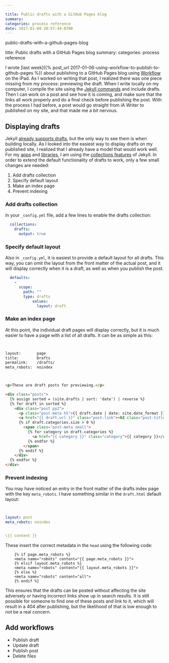```yaml
---

title: Public drafts with a GitHub Pages blog
summary: 
categories: process reference
date: 2017-01-09 20:57:44-0700
---
```

public-drafts-with-a-github-pages-blog



title: Public drafts with a GitHub Pages blog
summary: 
categories: process reference



I wrote [last week]({% post_url 2017-01-06-using-workflow-to-publish-to-github-pages %}) about publishing to a GitHub Pages blog using [Workflow](https://workflow.is) on the iPad. As I worked on writing that post, I realized there was one piece missing from my process: previewing the draft. When I write locally on my computer, I compile the site using the [Jekyll commands](https://jekyllrb.com/docs/usage/) and include drafts. Then I can work on a post and see how it is coming, and make sure that the links all work properly and do a final check before publishing the post. With the process I had before, a post would go straight from iA Writer to published on my site, and that made me a bit nervous.

## Displaying drafts
Jekyll [already supports drafts](https://jekyllrb.com/docs/drafts/), but the only way to see them is when building locally. As I looked into the easiest way to display drafts on my published site, I realized that I already have a model that would work well. For my [apps](/apps) and [libraries](/libraries), I am using the [collections features](https://jekyllrb.com/docs/collections/) of Jekyll. In order to extend the default functionality of drafts to work, only a few small changes are needed:

1. Add drafts collection
2. Specify default layout
3. Make an index page
4. Prevent indexing

### Add drafts collection
In your `_config.yml` file, add a few lines to enable the drafts collection:

```YAML
  collections:
    drafts:
      output: true
```

### Specify default layout
Also in `_config.yml`, it is easiest to provide a default layout for all drafts. This way, you can omit the layout from the front matter of the actual post, and it will display correctly when it is a draft, as well as when you publish the post.

```YAML
  defaults:
    -
      scope:
        path: ""
        type: drafts
			values:
			  layout: draft
```

### Make an index page
At this point, the individual draft pages will display correctly, but it is much easier to have a page with a list of all drafts. It can be as simple as this:

```HTML


layout:       page
title:        Drafts
permalink:    /drafts/
meta_robots:  noindex



<p>These are draft posts for previewing.</p>

<div class="posts">
  {% assign sorted = (site.drafts | sort: 'date') | reverse %}
  {% for draft in sorted %}
    <div class="post py2">
      <p class="post-meta h5">{{ draft.date | date: site.date_format }}</p>
      <a href="{{ draft.url }}" class="post-link"><h3 class="post-title">{{ draft.title }}</h3></a>
      {% if draft.categories.size > 0 %}
        <span class="post-meta small">
          {% for category in draft.categories %}
            <a href="{{ category }}" class="category">{{ category }}</a>
          {% endfor %}
        </span>
      {% endif %}
    </div>
  {% endfor %}
</div>
```

### Prevent indexing
You may have noticed an entry in the front matter of the drafts index page with the key `meta_robots`. I have something similar in the `draft.html` default layout:

```YAML


layout: post
meta_robots: noindex


\{{ content }}
```

These insert the correct metadata in the `head` using the following code:
```
    {% if page.meta_robots %}
    <meta name="robots" content="{{ page.meta_robots }}">
    {% elsif layout.meta_robots %}
    <meta name="robots" content="{{ layout.meta_robots }}">
    {% else %}
    <meta name="robots" content="all">
    {% endif %}
```

This ensures that the drafts can be posted without affecting the site adversely or having incorrect links show up in search results. It is still possible for someone to find one of these posts and link to it, which will result in a 404 after publishing, but the likelihood of that is low enough to not be a real concern.


## Add workflows
- Publish draft
- Update draft
- Publish post
- Delete files